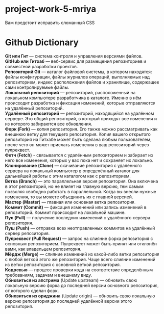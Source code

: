 # project-work-5-mriya
Вам предстоит исправить сломанный CSS

# Github Dictionary
**Git или Гит** — система контроля и управления версиями файлов.<br/>
**GitHub или Гитхаб** — веб-сервис для размещения репозиториев и совместной разработки проектов.<br/>
**Репозиторий Git** — каталог файловой системы, в котором находятся: файлы конфигурации, файлы журналов операций, выполняемых над репозиторием, индекс расположения файлов и хранилище, содержащее сами контролируемые файлы.<br/>
**Локальный репозиторий** — репозиторий, расположенный на локальном компьютере разработчика в каталоге. Именно в нём происходит разработка и фиксация изменений, которые отправляются на удалённый репозиторий.<br/>
**Удалённый репозиторий** — репозиторий, находящийся на удалённом сервере. Это общий репозиторий, в который приходят все изменения и из которого забираются все обновления.<br/>
**Форк (Fork)** — копия репозитория. Его также можно рассматривать как внешнюю ветку для текущего репозитория. Копия вашего открытого репозитория на Гитхабе может быть сделана любым пользователем, после чего он может прислать изменения в ваш репозиторий через пулреквест.<br/>
**Фетч (Fetch)** - связывается с удалённым репозиторием и забирает из него все изменения, которых у вас пока нет и сохраняет их локально.<br/>
**Клонирование (Clone)** — скачивание репозитория с удалённого сервера на локальный компьютер в определённый каталог для дальнейшей работы с этим каталогом как с репозиторием.<br/>
**Ветка (Branch)** — это параллельная версия репозитория. Она включена в этот репозиторий, но не влияет на главную версию, тем самым позволяя свободно работать в параллельной. Когда вы внесли нужные изменения, то вы можете объединить их с главной версией.<br/>
**Мастер (Master)** — главная или основная ветка репозитория.<br/>
**Коммит (Commit)** — фиксация изменений или запись изменений в репозиторий. Коммит происходит на локальной машине.<br/>
**Пул (Pull)** — получение последних изменений с удалённого сервера репозитория.<br/>
**Пуш (Push)** — отправка всех неотправленных коммитов на удалённый сервер репозитория.<br/>
**Пулреквест (Pull Request)** — запрос на слияние форка репозитория с основным репозиторием. Пулреквест может быть принят или отклонён вами, как владельцем репозитория.<br/>
**Мёрдж (Merge)** — слияние изменений из какой-либо ветки репозитория с любой веткой этого же репозитория. Чаще всего слияние изменений из ветки репозитория с основной веткой репозитория.<br/>
**Кодревью** — процесс проверки кода на соответствие определённым требованиям, задачам и внешнему виду.<br/>
**Обновиться из апстрима** (Update upstream) — обновить свою локальную версию форка до последней версии основного репозитория, от которого сделан форк.<br/>
**Обновиться из ориджина** (Update origin) — обновить свою локальную версию репозитория до последней удалённой версии этого репозитория.
